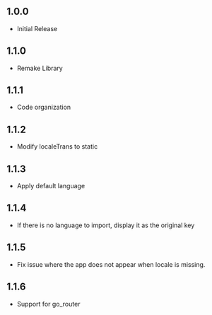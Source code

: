 ## 1.0.0

- Initial Release

## 1.1.0

- Remake Library


## 1.1.1

- Code organization


## 1.1.2

- Modify localeTrans to static


## 1.1.3

- Apply default language


## 1.1.4

- If there is no language to import, display it as the original key


## 1.1.5

- Fix issue where the app does not appear when locale is missing.


## 1.1.6

- Support for go_router
